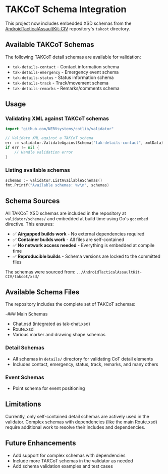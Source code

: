 # TAKCoT Schema Integration

This project now includes embedded XSD schemas from the [AndroidTacticalAssaultKit-CIV](https://github.com/deptofdefense/AndroidTacticalAssaultKit-CIV) repository's `takcot` directory.

## Available TAKCoT Schemas

The following TAKCoT detail schemas are available for validation:

- `tak-details-contact` - Contact information schema
- `tak-details-emergency` - Emergency event schema  
- `tak-details-status` - Status information schema
- `tak-details-track` - Track/movement schema
- `tak-details-remarks` - Remarks/comments schema

## Usage

### Validating XML against TAKCoT schemas

```go
import "github.com/NERVsystems/cotlib/validator"

// Validate XML against a TAKCoT schema
err := validator.ValidateAgainstSchema("tak-details-contact", xmlData)
if err != nil {
    // Handle validation error
}
```

### Listing available schemas

```go
schemas := validator.ListAvailableSchemas()
fmt.Printf("Available schemas: %v\n", schemas)
```

## Schema Sources

All TAKCoT XSD schemas are included in the repository at `validator/schemas/` and embedded at build time using Go's `go:embed` directive. This ensures:

- ✅ **Airgapped builds work** - No external dependencies required
- ✅ **Container builds work** - All files are self-contained
- ✅ **No network access needed** - Everything is embedded at compile time
- ✅ **Reproducible builds** - Schema versions are locked to the committed files

The schemas were sourced from: `../AndroidTacticalAssaultKit-CIV/takcot/xsd/`

## Available Schema Files

The repository includes the complete set of TAKCoT schemas:

-### Main Schemas
- Chat.xsd (integrated as tak-chat.xsd)
- Route.xsd
- Various marker and drawing shape schemas

### Detail Schemas  
- All schemas in `details/` directory for validating CoT detail elements
- Includes contact, emergency, status, track, remarks, and many others

### Event Schemas
- Point schema for event positioning

## Limitations

Currently, only self-contained detail schemas are actively used in the validator. Complex schemas with dependencies (like the main Route.xsd) require additional work to resolve their includes and dependencies.

## Future Enhancements

- Add support for complex schemas with dependencies
- Include more TAKCoT schemas in the validator as needed
- Add schema validation examples and test cases 